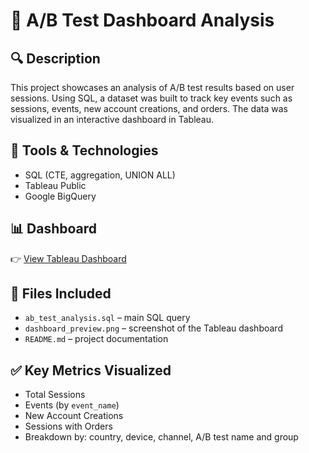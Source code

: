 # 🧪 A/B Test Dashboard Analysis

## 🔍 Description  
This project showcases an analysis of A/B test results based on user sessions. Using SQL, a dataset was built to track key events such as sessions, events, new account creations, and orders. The data was visualized in an interactive dashboard in Tableau.

## 🧰 Tools & Technologies  
- SQL (CTE, aggregation, UNION ALL)  
- Tableau Public  
- Google BigQuery  

## 📊 Dashboard  
👉 [View Tableau Dashboard](https://public.tableau.com/app/profile/nataliia.mykhailiuk/viz/Book1_17476036470290/Dashboard1?publish=yes)

## 📂 Files Included  
- `ab_test_analysis.sql` – main SQL query  
- `dashboard_preview.png` – screenshot of the Tableau dashboard  
- `README.md` – project documentation  

## ✅ Key Metrics Visualized  
- Total Sessions  
- Events (by `event_name`)  
- New Account Creations  
- Sessions with Orders  
- Breakdown by: country, device, channel, A/B test name and group

